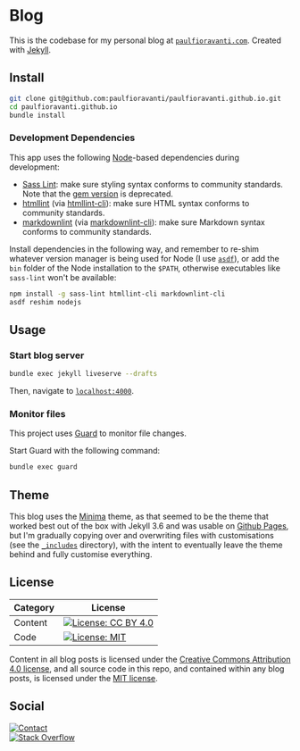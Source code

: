 # Blog

This is the codebase for my personal blog at [`paulfioravanti.com`][].
Created with [Jekyll][].

## Install

```sh
git clone git@github.com:paulfioravanti/paulfioravanti.github.io.git
cd paulfioravanti.github.io
bundle install
```

### Development Dependencies

This app uses the following [Node][]-based dependencies during development:

- [Sass Lint][]: make sure styling syntax conforms to
  community standards. Note that the [gem version][scss-lint] is deprecated.
- [htmllint][] (via [htmllint-cli][]): make sure HTML
  syntax conforms to community standards.
- [markdownlint][] (via [markdownlint-cli][]): make sure Markdown syntax conforms
  to community standards.

Install dependencies in the following way, and remember to re-shim whatever
version manager is being used for Node (I use [`asdf`][]), or add the `bin`
folder of the Node installation to the `$PATH`, otherwise executables like
`sass-lint` won't be available:

```sh
npm install -g sass-lint htmllint-cli markdownlint-cli
asdf reshim nodejs
```

## Usage

### Start blog server

```sh
bundle exec jekyll liveserve --drafts
```

Then, navigate to [`localhost:4000`][].

### Monitor files

This project uses [Guard][] to monitor file changes.

Start Guard with the following command:

```sh
bundle exec guard
```

## Theme

This blog uses the [Minima][] theme, as that seemed to be the theme that
worked best out of the box with Jekyll 3.6 and was usable on
[Github Pages][], but I'm gradually copying over and overwriting
files with customisations (see the [`_includes`][] directory), with
the intent to eventually leave the theme behind and fully customise everything.

## License

| Category |                         License                           |
|----------|-----------------------------------------------------------|
| Content  | [![License: CC BY 4.0][license-cc-badge]][license-cc-url] |
| Code     | [![License: MIT][license-mit-badge]][license-mit-url]     |

Content in all blog posts is licensed under the
[Creative Commons Attribution 4.0 license][license-cc], and all
source code in this repo, and contained within any blog posts, is licensed
under the [MIT license][license-mit].

## Social

[![Contact][twitter-badge]][twitter-url]<br />
[![Stack Overflow][stackoverflow-badge]][stackoverflow-url]

[`asdf`]: https://github.com/asdf-vm/asdf
[Github Pages]: https://pages.github.com/
[Guard]: https://github.com/guard/guard
[htmllint]: https://github.com/htmllint/htmllint
[htmllint-cli]: https://github.com/htmllint/htmllint-cli
[`_includes`]: _includes
[Jekyll]: https://jekyllrb.com
[license-cc]: LICENSE-CC-BY-4.0.txt
[license-cc-badge]: https://licensebuttons.net/l/by/4.0/80x15.png
[license-cc-url]: https://creativecommons.org/licenses/by/4.0/
[license-mit]: LICENSE-MIT.txt
[license-mit-badge]: https://img.shields.io/badge/License-MIT-lightgrey.svg
[license-mit-url]: https://opensource.org/licenses/MIT
[`localhost:4000`]: http://localhost:4000/
[markdownlint]: https://github.com/DavidAnson/markdownlint
[markdownlint-cli]: https://github.com/igorshubovych/markdownlint-cli
[Minima]: https://github.com/jekyll/minima
[Node]: https://github.com/nodejs/node
[`paulfioravanti.com`]: https://paulfioravanti.com
[Sass Lint]: https://github.com/sasstools/sass-lint
[scss-lint]: https://github.com/brigade/scss-lint
[stackoverflow-badge]: http://stackoverflow.com/users/flair/567863.png
[stackoverflow-url]: http://stackoverflow.com/users/567863/paul-fioravanti
[twitter-badge]: https://img.shields.io/badge/contact-%40paulfioravanti-blue.svg
[twitter-url]: https://twitter.com/paulfioravanti

